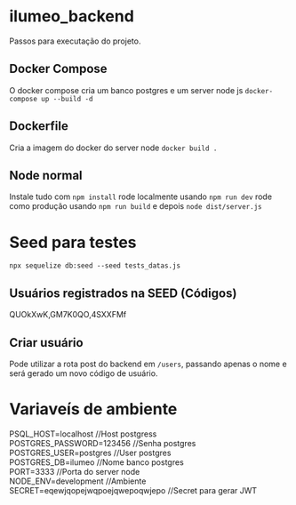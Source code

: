 # ilumeo_backend

Passos para executação do projeto.

## Docker Compose 
O docker compose cria um banco postgres e um server node js
`docker-compose up --build -d`
## Dockerfile
Cria a imagem do docker do server node
`docker build .`

## Node normal
Instale tudo com `npm install`
rode localmente usando `npm run dev`
rode como produção usando `npm run build` e depois `node dist/server.js`

# Seed para testes
`npx sequelize db:seed --seed tests_datas.js`
## Usuários registrados na SEED (Códigos)
QUOkXwK,GM7K0QO,4SXXFMf

## Criar usuário
Pode utilizar a rota post do backend em `/users`, passando apenas o nome e será gerado um novo código de usuário.

# Variaveís de ambiente
PSQL_HOST=localhost                //Host postgress <br />
POSTGRES_PASSWORD=123456           //Senha postgres<br />
POSTGRES_USER=postgres             //User postgres<br />
POSTGRES_DB=ilumeo                 //Nome banco postgres<br />
PORT=3333                          //Porta do server node <br />
NODE_ENV=development               //Ambiente<br />
SECRET=eqewjqopejwqpoejqwepoqwjepo //Secret para gerar JWT<br />

